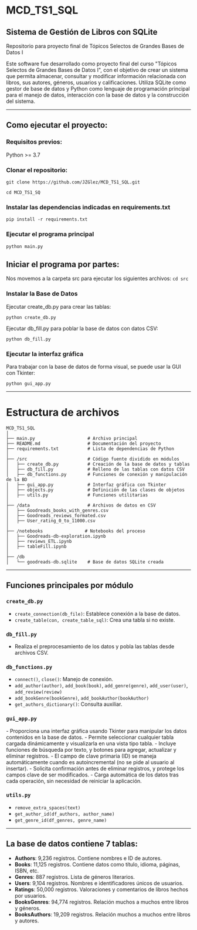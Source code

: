 # MCD_TS1_SQL
## Sistema de Gestión de Libros con SQLite
Repositorio para proyecto final de Tópicos Selectos de Grandes Bases de Datos I

<p>Este software fue desarrollado como proyecto final del curso "Tópicos Selectos de Grandes Bases de Datos I", con el objetivo de crear un sistema que permita almacenar, consultar y modificar información relacionada con libros, sus autores, géneros, usuarios y calificaciones. Utiliza SQLite como gestor de base de datos y Python como lenguaje de programación principal para el manejo de datos, interacción con la base de datos y la construcción del sistema.</p>

---

## Como ejecutar el proyecto:
### Requisitos previos:
 Python >= 3.7
### Clonar el repositorio:
```git clone https://github.com/JZGlez/MCD_TS1_SQL.git```

```cd MCD_TS1_SQ```
### Instalar las dependencias indicadas en requirements.txt
```pip install -r requirements.txt```

### Ejecutar el programa principal

```python main.py```

## Iniciar el programa por partes:
Nos movemos a la carpeta src para ejecutar los siguientes archivos:
```cd src```

### Instalar la Base de Datos
Ejecutar create_db.py para crear las tablas:

```python create_db.py```

Ejecutar db_fill.py para poblar la base de datos con datos CSV:

```python db_fill.py```

### Ejecutar la interfaz gráfica
Para trabajar con la base de datos de forma visual, se puede usar la GUI con Tkinter:

```python gui_app.py```

---

# Estructura de archivos 

```
MCD_TS1_SQL
│
├── main.py                    # Archivo principal
├── README.md                  # Documentación del proyecto
├── requirements.txt           # Lista de dependencias de Python
│
├── /src                       # Código fuente dividido en módulos
│   ├── create_db.py           # Creación de la base de datos y tablas
│   ├── db_fill.py             # Relleno de las tablas con datos CSV
│   ├── db_functions.py        # Funciones de conexión y manipulación de la BD
│   ├── gui_app.py             # Interfaz gráfica con Tkinter
│   ├── objects.py             # Definición de las clases de objetos
│   ├── utils.py               # Funciones utilitarias
│
├── /data                      # Archivos de datos en CSV
│   ├── Goodreads_books_with_genres.csv
│   ├── Goodreads_reviews_formated.csv
│   ├── User_rating_0_to_11000.csv
│
├── /notebooks                # Notebooks del proceso
│   ├── Goodreads-db-exploration.ipynb
│   ├── reviews_ETL.ipynb
│   ├── tableFill.ipynb
│
├── /db
│   └── goodreads-db.sqlite    # Base de datos SQLite creada
```

---


## Funciones principales por módulo

### `create_db.py`

- `create_connection(db_file)`: Establece conexión a la base de datos.
- `create_table(con, create_table_sql)`: Crea una tabla si no existe.

### `db_fill.py`

- Realiza el preprocesamiento de los datos y pobla las tablas desde archivos CSV.

### `db_functions.py`

- `connect()`, `close()`: Manejo de conexión.
- `add_author(author)`, `add_book(book)`, `add_genre(genre)`, `add_user(user)`, `add_review(review)`
- `add_bookGenre(bookGenre)`, `add_bookAuthor(bookAuthor)`
- `get_authors_dictionary()`: Consulta auxiliar.

### `gui_app.py`

<p>- Proporciona una interfaz gráfica usando Tkinter para manipular los datos contenidos en la base de datos.
- Permite seleccionar cualquier tabla cargada dinámicamente y visualizarla en una vista tipo tabla.
- Incluye funciones de búsqueda por texto, y botones para agregar, actualizar y eliminar registros.
- El campo de clave primaria (ID) se maneja automáticamente cuando es autoincremental (no se pide al usuario al insertar).
- Solicita confirmación antes de eliminar registros, y protege los campos clave de ser modificados.
- Carga automática de los datos tras cada operación, sin necesidad de reiniciar la aplicación.</p>


### `utils.py`

- `remove_extra_spaces(text)`
- `get_author_id(df_authors, author_name)`
- `get_genre_id(df_genres, genre_name)`

---

## La base de datos contiene 7 tablas:

- **Authors**: 9,236 registros. Contiene nombres e ID de autores.
- **Books**: 11,125 registros. Contiene datos como título, idioma, páginas, ISBN, etc.
- **Genres**: 887 registros. Lista de géneros literarios.
- **Users**: 9,104 registros. Nombres e identificadores únicos de usuarios.
- **Ratings**: 50,000 registros. Valoraciones y comentarios de libros hechos por usuarios.
- **BooksGenres**: 94,774 registros. Relación muchos a muchos entre libros y géneros.
- **BooksAuthors**: 19,209 registros. Relación muchos a muchos entre libros y autores.